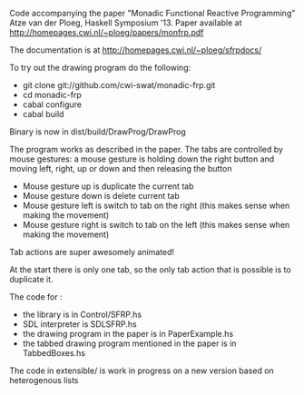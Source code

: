 Code accompanying the paper "Monadic Functional Reactive Programming" Atze van der Ploeg, Haskell Symposium '13.
Paper available at http://homepages.cwi.nl/~ploeg/papers/monfrp.pdf

The documentation is at http://homepages.cwi.nl/~ploeg/sfrpdocs/

To try out the drawing program do the following:

* git clone git://github.com/cwi-swat/monadic-frp.git
* cd monadic-frp
* cabal configure
* cabal build

Binary is now in dist/build/DrawProg/DrawProg

The program works as described in the paper. 
The tabs are controlled by mouse gestures: a mouse gesture is holding down the right button and moving left, right, up or down and then releasing the button

 * Mouse gesture up is duplicate the current tab
 * Mouse gesture down is delete current tab
 * Mouse gesture left is switch to tab on the right (this makes sense when making the movement)
 * Mouse gesture right is switch to tab on the left (this makes sense when making the movement)

Tab actions are super awesomely animated! 

At the start there is only one tab, so the only tab action that is possible is to duplicate it.

The code for :
  * the library is in Control/SFRP.hs
  * SDL interpreter is SDLSFRP.hs
  * the drawing program in the paper is in PaperExample.hs
  * the tabbed drawing program mentioned in the paper is in TabbedBoxes.hs
  
The code in extensible/ is work in progress on a new version based on heterogenous lists

